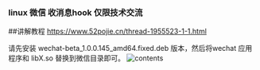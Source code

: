 ### linux 微信 收消息hook 仅限技术交流

##讲解教程
https://www.52pojie.cn/thread-1955523-1-1.html

请先安装 wechat-beta_1.0.0.145_amd64.fixed.deb 版本，然后将wechat 应用程序和 libX.so 替换到微信目录即可。
![contents](./content.png)
